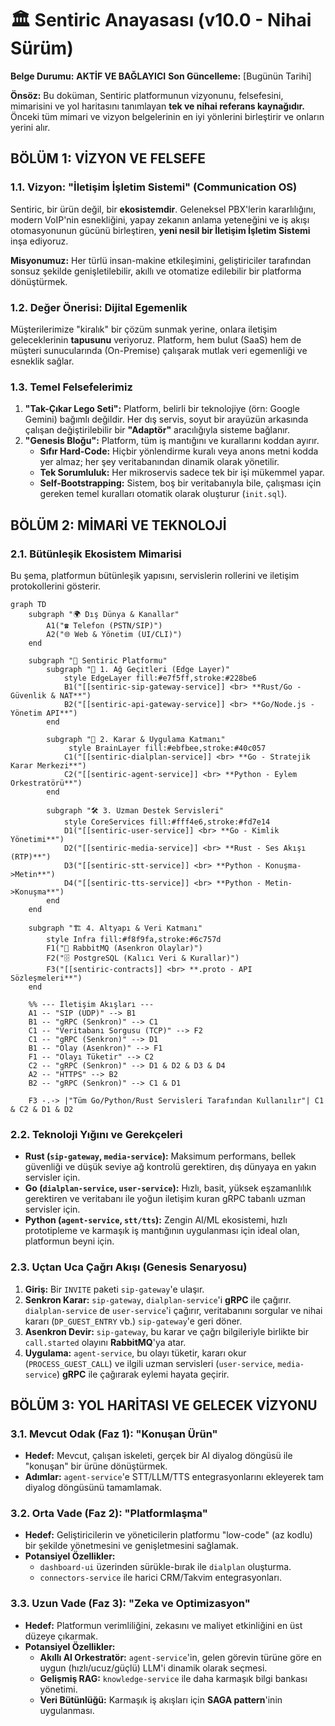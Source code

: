 # 🏛️ Sentiric Anayasası (v10.0 - Nihai Sürüm)

**Belge Durumu:** **AKTİF VE BAĞLAYICI**
**Son Güncelleme:** [Bugünün Tarihi]

**Önsöz:** Bu doküman, Sentiric platformunun vizyonunu, felsefesini, mimarisini ve yol haritasını tanımlayan **tek ve nihai referans kaynağıdır.** Önceki tüm mimari ve vizyon belgelerinin en iyi yönlerini birleştirir ve onların yerini alır.

## **BÖLÜM 1: VİZYON VE FELSEFE**

### **1.1. Vizyon: "İletişim İşletim Sistemi" (Communication OS)**

Sentiric, bir ürün değil, bir **ekosistemdir**. Geleneksel PBX'lerin kararlılığını, modern VoIP'nin esnekliğini, yapay zekanın anlama yeteneğini ve iş akışı otomasyonunun gücünü birleştiren, **yeni nesil bir İletişim İşletim Sistemi** inşa ediyoruz.

**Misyonumuz:** Her türlü insan-makine etkileşimini, geliştiriciler tarafından sonsuz şekilde genişletilebilir, akıllı ve otomatize edilebilir bir platforma dönüştürmek.

### **1.2. Değer Önerisi: Dijital Egemenlik**

Müşterilerimize "kiralık" bir çözüm sunmak yerine, onlara iletişim geleceklerinin **tapusunu** veriyoruz. Platform, hem bulut (SaaS) hem de müşteri sunucularında (On-Premise) çalışarak mutlak veri egemenliği ve esneklik sağlar.

### **1.3. Temel Felsefelerimiz**

1.  **"Tak-Çıkar Lego Seti":** Platform, belirli bir teknolojiye (örn: Google Gemini) bağımlı değildir. Her dış servis, soyut bir arayüzün arkasında çalışan değiştirilebilir bir **"Adaptör"** aracılığıyla sisteme bağlanır.
2.  **"Genesis Bloğu":** Platform, tüm iş mantığını ve kurallarını koddan ayırır.
    *   **Sıfır Hard-Code:** Hiçbir yönlendirme kuralı veya anons metni kodda yer almaz; her şey veritabanından dinamik olarak yönetilir.
    *   **Tek Sorumluluk:** Her mikroservis sadece tek bir işi mükemmel yapar.
    *   **Self-Bootstrapping:** Sistem, boş bir veritabanıyla bile, çalışması için gereken temel kuralları otomatik olarak oluşturur (`init.sql`).

## **BÖLÜM 2: MİMARİ VE TEKNOLOJİ**

### **2.1. Bütünleşik Ekosistem Mimarisi**

Bu şema, platformun bütünleşik yapısını, servislerin rollerini ve iletişim protokollerini gösterir.

```mermaid
graph TD
    subgraph "🌍 Dış Dünya & Kanallar"
        A1("☎️ Telefon (PSTN/SIP)")
        A2("🌐 Web & Yönetim (UI/CLI)")
    end

    subgraph "🚀 Sentiric Platformu"
        subgraph "🔌 1. Ağ Geçitleri (Edge Layer)"
            style EdgeLayer fill:#e7f5ff,stroke:#228be6
            B1("[[sentiric-sip-gateway-service]] <br> **Rust/Go - Güvenlik & NAT**")
            B2("[[sentiric-api-gateway-service]] <br> **Go/Node.js - Yönetim API**")
        end

        subgraph "🧠 2. Karar & Uygulama Katmanı"
             style BrainLayer fill:#ebfbee,stroke:#40c057
            C1("[[sentiric-dialplan-service]] <br> **Go - Stratejik Karar Merkezi**")
            C2("[[sentiric-agent-service]] <br> **Python - Eylem Orkestratörü**")
        end

        subgraph "🛠️ 3. Uzman Destek Servisleri"
            style CoreServices fill:#fff4e6,stroke:#fd7e14
            D1("[[sentiric-user-service]] <br> **Go - Kimlik Yönetimi**")
            D2("[[sentiric-media-service]] <br> **Rust - Ses Akışı (RTP)**")
            D3("[[sentiric-stt-service]] <br> **Python - Konuşma->Metin**")
            D4("[[sentiric-tts-service]] <br> **Python - Metin->Konuşma**")
        end
    end

    subgraph "🏗️ 4. Altyapı & Veri Katmanı"
        style Infra fill:#f8f9fa,stroke:#6c757d
        F1("🐇 RabbitMQ (Asenkron Olaylar)")
        F2("🗄️ PostgreSQL (Kalıcı Veri & Kurallar)")
        F3("[[sentiric-contracts]] <br> **.proto - API Sözleşmeleri**")
    end

    %% --- İletişim Akışları ---
    A1 -- "SIP (UDP)" --> B1
    B1 -- "gRPC (Senkron)" --> C1
    C1 -- "Veritabanı Sorgusu (TCP)" --> F2
    C1 -- "gRPC (Senkron)" --> D1
    B1 -- "Olay (Asenkron)" --> F1
    F1 -- "Olayı Tüketir" --> C2
    C2 -- "gRPC (Senkron)" --> D1 & D2 & D3 & D4
    A2 -- "HTTPS" --> B2
    B2 -- "gRPC (Senkron)" --> C1 & D1
    
    F3 -.-> |"Tüm Go/Python/Rust Servisleri Tarafından Kullanılır"| C1 & C2 & D1 & D2
```

### **2.2. Teknoloji Yığını ve Gerekçeleri**

*   **Rust (`sip-gateway`, `media-service`):** Maksimum performans, bellek güvenliği ve düşük seviye ağ kontrolü gerektiren, dış dünyaya en yakın servisler için.
*   **Go (`dialplan-service`, `user-service`):** Hızlı, basit, yüksek eşzamanlılık gerektiren ve veritabanı ile yoğun iletişim kuran gRPC tabanlı uzman servisler için.
*   **Python (`agent-service`, `stt/tts`):** Zengin AI/ML ekosistemi, hızlı prototipleme ve karmaşık iş mantığının uygulanması için ideal olan, platformun beyni için.

### **2.3. Uçtan Uca Çağrı Akışı (Genesis Senaryosu)**

1.  **Giriş:** Bir `INVITE` paketi `sip-gateway`'e ulaşır.
2.  **Senkron Karar:** `sip-gateway`, `dialplan-service`'i **gRPC** ile çağırır. `dialplan-service` de `user-service`'i çağırır, veritabanını sorgular ve nihai kararı (`DP_GUEST_ENTRY` vb.) `sip-gateway`'e geri döner.
3.  **Asenkron Devir:** `sip-gateway`, bu karar ve çağrı bilgileriyle birlikte bir `call.started` olayını **RabbitMQ**'ya atar.
4.  **Uygulama:** `agent-service`, bu olayı tüketir, kararı okur (`PROCESS_GUEST_CALL`) ve ilgili uzman servisleri (`user-service`, `media-service`) **gRPC** ile çağırarak eylemi hayata geçirir.

## **BÖLÜM 3: YOL HARİTASI VE GELECEK VİZYONU**

### **3.1. Mevcut Odak (Faz 1): "Konuşan Ürün"**

*   **Hedef:** Mevcut, çalışan iskeleti, gerçek bir AI diyalog döngüsü ile "konuşan" bir ürüne dönüştürmek.
*   **Adımlar:** `agent-service`'e STT/LLM/TTS entegrasyonlarını ekleyerek tam diyalog döngüsünü tamamlamak.

### **3.2. Orta Vade (Faz 2): "Platformlaşma"**

*   **Hedef:** Geliştiricilerin ve yöneticilerin platformu "low-code" (az kodlu) bir şekilde yönetmesini ve genişletmesini sağlamak.
*   **Potansiyel Özellikler:**
    *   `dashboard-ui` üzerinden sürükle-bırak ile `dialplan` oluşturma.
    *   `connectors-service` ile harici CRM/Takvim entegrasyonları.

### **3.3. Uzun Vade (Faz 3): "Zeka ve Optimizasyon"**

*   **Hedef:** Platformun verimliliğini, zekasını ve maliyet etkinliğini en üst düzeye çıkarmak.
*   **Potansiyel Özellikler:**
    *   **Akıllı AI Orkestratör:** `agent-service`'in, gelen görevin türüne göre en uygun (hızlı/ucuz/güçlü) LLM'i dinamik olarak seçmesi.
    *   **Gelişmiş RAG:** `knowledge-service` ile daha karmaşık bilgi bankası yönetimi.
    *   **Veri Bütünlüğü:** Karmaşık iş akışları için **SAGA pattern**'inin uygulanması.
